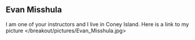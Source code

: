 ## Evan Misshula
I am one of your instructors and I live in Coney Island.
Here is a link to my picture </breakout/pictures/Evan_Misshula.jpg>
